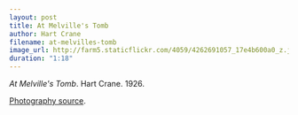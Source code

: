 ```yaml
---
layout: post
title: At Melville's Tomb
author: Hart Crane
filename: at-melvilles-tomb
image_url: http://farm5.staticflickr.com/4059/4262691057_17e4b600a0_z.jpg
duration: "1:18"
---
```


_At Melville's Tomb_.  Hart Crane.  1926.

[Photography source](http://www.flickr.com/photos/zanthia/4262691057/).
